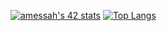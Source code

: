 


[![amessah's 42 stats](https://badge.mediaplus.ma/water/amessah)](https://github.com/oakoudad/badge42)
[![Top Langs](https://github-readme-stats.vercel.app/api/top-langs/?username=abdelbarimessah)](https://github.com/abdelbarimessah)
